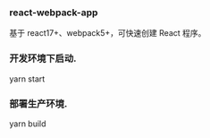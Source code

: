 ### react-webpack-app

基于 react17+、webpack5+，可快速创建 React 程序。

### 开发环境下启动.

yarn start

### 部署生产环境.

yarn build
